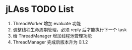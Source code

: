 # jLAss TODO List

1.	ThreadWorker 增加 evaluate 功能
2.	调整线程生命周期管理，必须 reply 后才能执行下一个 task
3.	给 ThreadManager 增加线程池管理功能
4.	ThreadManager 完成后版本升为 0.1.2